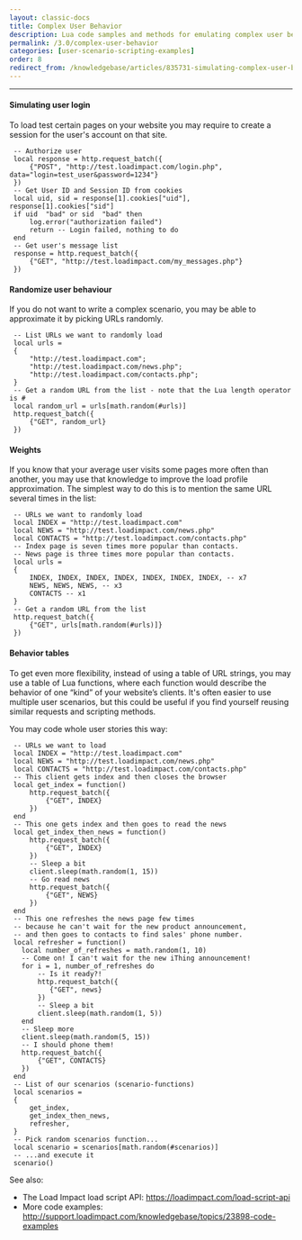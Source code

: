 ```yaml
---
layout: classic-docs
title: Complex User Behavior
description: Lua code samples and methods for emulating complex user behavior in your Load Test
permalink: /3.0/complex-user-behavior
categories: [user-scenario-scripting-examples]
order: 8
redirect_from: /knowledgebase/articles/835731-simulating-complex-user-behavior
---
```


***

#### Simulating user login

To load test certain pages on your website you may require to create a session for the user's account on that site.

```
 -- Authorize user
 local response = http.request_batch({
     {"POST", "http://test.loadimpact.com/login.php", data="login=test_user&password=1234"}
 })
 -- Get User ID and Session ID from cookies
 local uid, sid = response[1].cookies["uid"], response[1].cookies["sid"]
 if uid  "bad" or sid  "bad" then
     log.error("authorization failed")
     return -- Login failed, nothing to do
 end
 -- Get user's message list
 response = http.request_batch({
     {"GET", "http://test.loadimpact.com/my_messages.php"}
 })
```
#### Randomize user behaviour

If you do not want to write a complex scenario, you may be able to approximate it by picking URLs randomly.
```
 -- List URLs we want to randomly load
 local urls =
 {
     "http://test.loadimpact.com";
     "http://test.loadimpact.com/news.php";
     "http://test.loadimpact.com/contacts.php";
 }
 -- Get a random URL from the list - note that the Lua length operator is #
 local random_url = urls[math.random(#urls)]
 http.request_batch({
     {"GET", random_url}
 })
```
#### Weights

If you know that your average user visits some pages more often than another, you may use that knowledge to improve the load profile approximation. The simplest way to do this is to mention the same URL several times in the list:
```
 -- URLs we want to randomly load
 local INDEX = "http://test.loadimpact.com"
 local NEWS = "http://test.loadimpact.com/news.php"
 local CONTACTS = "http://test.loadimpact.com/contacts.php"
 -- Index page is seven times more popular than contacts.
 -- News page is three times more popular than contacts.
 local urls =
 {
     INDEX, INDEX, INDEX, INDEX, INDEX, INDEX, INDEX, -- x7
     NEWS, NEWS, NEWS, -- x3
     CONTACTS -- x1
 }
 -- Get a random URL from the list
 http.request_batch({
     {"GET", urls[math.random(#urls)]}
 })
```

#### Behavior tables

To get even more flexibility, instead of using a table of URL strings, you may use a table of Lua functions, where each function would describe the behavior of one “kind” of your website’s clients. It's often easier to use multiple user scenarios, but this could be useful if you find yourself reusing similar requests and scripting methods.

You may code whole user stories this way:
```
 -- URLs we want to load
 local INDEX = "http://test.loadimpact.com"
 local NEWS = "http://test.loadimpact.com/news.php"
 local CONTACTS = "http://test.loadimpact.com/contacts.php"
 -- This client gets index and then closes the browser
 local get_index = function()
     http.request_batch({
         {"GET", INDEX}
     })
 end
 -- This one gets index and then goes to read the news
 local get_index_then_news = function()
     http.request_batch({
         {"GET", INDEX}
     })
     -- Sleep a bit
     client.sleep(math.random(1, 15))
     -- Go read news
     http.request_batch({
         {"GET", NEWS}
     })
 end
 -- This one refreshes the news page few times
 -- because he can't wait for the new product announcement,
 -- and then goes to contacts to find sales' phone number.
 local refresher = function()
   local number_of_refreshes = math.random(1, 10)
   -- Come on! I can't wait for the new iThing announcement!
   for i = 1, number_of_refreshes do
       -- Is it ready?!
       http.request_batch({
          {"GET", news}
       })
       -- Sleep a bit
       client.sleep(math.random(1, 5))
   end
   -- Sleep more
   client.sleep(math.random(5, 15))
   -- I should phone them!
   http.request_batch({
       {"GET", CONTACTS}
   })
 end
 -- List of our scenarios (scenario-functions)
 local scenarios =
 {
     get_index,
     get_index_then_news,
     refresher,
 }
 -- Pick random scenarios function...
 local scenario = scenarios[math.random(#scenarios)]
 -- ...and execute it
 scenario()

```

See also:

- The Load Impact load script API: https://loadimpact.com/load-script-api
- More code examples: http://support.loadimpact.com/knowledgebase/topics/23898-code-examples
